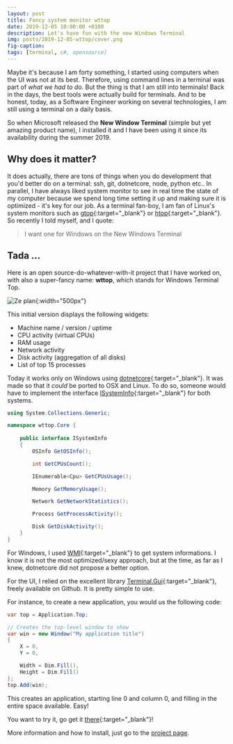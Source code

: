 ```yaml
---
layout: post
title: Fancy system monitor wttop
date: 2019-12-05 10:00:00 +0100
description: Let's have fun with the new Windows Terminal
img: posts/2019-12-05-wttop/cover.png
fig-caption: 
tags: [terminal, c#, opensource]
---
```

Maybe it's because I am forty something, I started using computers when the UI was not at its best. Therefore, using command lines in a terminal was part of *what we had to do*. But the thing is that I am still into terminals! Back in the days, the best tools were actually build for terminals. And to be honest, today, as a Software Engineer working on several technologies, I am still using a terminal on a daily basis.

So when Microsoft released the **New Window Terminal** (simple but yet amazing product name), I installed it and I have been using it since its availability during the summer 2019.

## Why does it matter?

It does actually, there are tons of things when you do development that you'd better do on a terminal: ssh, git, dotnetcore, node, python etc.. In parallel, I have always liked system monitor to see in real time the state of my computer because we spend long time setting it up and making sure it is optimized - it's key for our job. As a terminal fan-boy, I am fan of Linux's system monitors such as [gtop](https://github.com/aksakalli/gtop){:target="_blank"} or [htop](https://github.com/hishamhm/htop){:target="_blank"}. So recently I told myself, and I quote:

> I want one for Windows on the New Windows Terminal

## Tada ...

Here is an open source-do-whatever-with-it project that I have worked on, with also a super-fancy name: **wttop**, which stands for Windows Terminal Top.

![Ze plan]({{site.baseurl}}/assets/img/posts/2019-12-05-wttop/cover.png){:width="500px"}

This initial version displays the following widgets:

* Machine name / version / uptime
* CPU activity (virtual CPUs)
* RAM usage
* Network activity
* Disk activity (aggregation of all disks)
* List of top 15 processes

Today it works only on Windows using [dotnetcore](https://github.com/dotnet/core){:target="_blank"}. It was made so that it *could* be ported to OSX and Linux. To do so, someone would have to implement the interface [ISystemInfo](https://github.com/jchomarat/wttop/blob/master/Core/ISystemInfo.cs){:target="_blank"} for both systems. 


~~~ csharp
using System.Collections.Generic;

namespace wttop.Core {
    
    public interface ISystemInfo
    {
        OSInfo GetOSInfo();

        int GetCPUsCount();

        IEnumerable<Cpu> GetCPUsUsage();

        Memory GetMemoryUsage();

        Network GetNetworkStatistics();

        Process GetProcessActivity();

        Disk GetDiskActivity();
    }
}
~~~

For Windows, I used [WMI](https://docs.microsoft.com/en-US/dotnet/framework/wcf/diagnostics/wmi/wmi-class-reference){:target="_blank"} to get system informations. I know it is not the most optimized/sexy approach, but at the time, as far as I knew, dotnetcore did not propose a better option.

For the UI, I relied on the excellent library [Terminal.Gui](https://github.com/migueldeicaza/gui.cs){:target="_blank"}, freely available on Github. It is pretty simple to use.

For instance, to create a new application, you would us the following code:

~~~ csharp
var top = Application.Top;

// Creates the top-level window to show
var win = new Window("My application title")
{
    X = 0,
    Y = 0,

    Width = Dim.Fill(),
    Height = Dim.Fill()
};
top.Add(win);
~~~

This creates an application, starting line 0 and column 0, and filling in the entire space available. Easy!

You want to try it, go get it [there](https://github.com/jchomarat/wttop/releases){:target="_blank"}!

More information and how to install, just go to the [project page](https://github.com/jchomarat/wttop). 